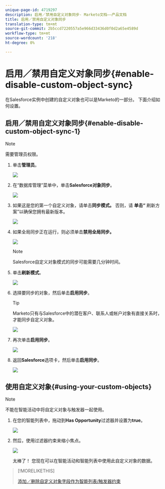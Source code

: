```yaml
---
unique-page-id: 4719297
description: 启用／禁用自定义对象同步- Marketo文档——产品文档
title: 启用／禁用自定义对象同步
translation-type: tm+mt
source-git-commit: 2b5ccd7220557a5e966d33436d0f0d2a65e4589d
workflow-type: tm+mt
source-wordcount: '218'
ht-degree: 0%

---
```



# 启用／禁用自定义对象同步{#enable-disable-custom-object-sync}

在Salesforce实例中创建的自定义对象也可以是Marketo的一部分。 下面介绍如何设置。

## 启用／禁用自定义对象同步{#enable-disable-custom-object-sync-1}

>[!NOTE]
>
>需要管理员权限。

1. 单击&#x200B;**管理员**。

   ![](assets/one.png)

1. 在“数据库管理”菜单中，单击&#x200B;**Salesforce对象同步**。

   ![](assets/two-2.png)

1. 如果这是您的第一个自定义对象，请单击&#x200B;**同步模式。** 否则，请 **单击“** 刷新方案”以确保您拥有最新版本。

   ![](assets/image2014-12-10-10-3a14-3a44.png)

1. 如果全局同步正在运行，则必须单击&#x200B;**禁用全局同步。**

   ![](assets/image2014-12-10-10-3a14-3a54.png)

   >[!NOTE]
   >
   >Salesforce自定义对象模式的同步可能需要几分钟时间。

1. 单击&#x200B;**刷新模式**。

   ![](assets/image2014-12-10-10-3a15-3a7.png)

1. 选择要同步的对象，然后单击&#x200B;**启用同步**。

   >[!TIP]
   >
   >Marketo只有与Salesforce中的潜在客户、联系人或帐户对象有直接关系时，才能同步自定义对象。

   ![](assets/image2014-12-10-10-3a15-3a30.png)

1. 再次单击&#x200B;**启用同步**。

   ![](assets/image2014-12-10-10-3a15-3a40.png)

1. 返回&#x200B;**Salesforce**&#x200B;选项卡，然后单击&#x200B;**启用同步**。

   ![](assets/image2014-12-10-10-3a15-3a49.png)

## 使用自定义对象{#using-your-custom-objects}

>[!NOTE]
>
>不能在智能活动中将自定义对象与触发器一起使用。

1. 在您的智能列表中，拖动到&#x200B;**Has Opportunity**&#x200B;过滤器并设置为&#x200B;**true**。

   ![](assets/image2015-8-26-9-3a39-3a28.png)

1. 然后，使用过滤器约束来缩小焦点。

   ![](assets/image2015-8-24-14-3a18-3a53.png)

   太棒了！ 您现在可以在智能活动和智能列表中使用此自定义对象的数据。

>[!MORELIKETHIS]
>
>[添加／删除自定义对象字段作为智能列表/触发器约束](/help/marketo/product-docs/crm-sync/salesforce-sync/setup/optional-steps/add-remove-custom-object-field-as-smart-list-trigger-constraints.md)
